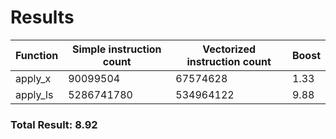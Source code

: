 # Results 
| Function      | Simple instruction count | Vectorized instruction count | Boost        |
| ------------- | ------------------------ | ---------------------------- |------------- |
| apply_x       | 90099504                 | 67574628                     | 1.33         |
| apply_ls      | 5286741780               | 534964122                    | 9.88         |

### Total Result: 8.92

